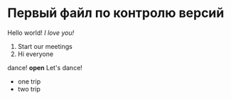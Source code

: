 # Первый файл по контролю версий
Hello world!
*I love you!*
1. Start our meetings
2. Hi everyone

dance!
**open**
Let's dance!
* one trip
* two trip

